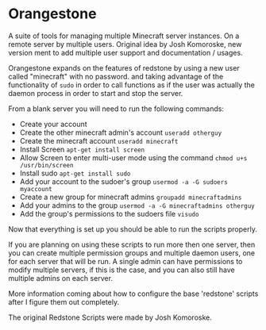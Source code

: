 Orangestone
===========

A suite of tools for managing multiple Minecraft server instances. On a remote server by multiple users. Original idea by Josh Komoroske, new version ment to add multiple user support and documentation / usages.


Orangestone expands on the features of redstone by using a new user called "minecraft" with no password. and taking advantage of the functionality of `sudo` in order to call functions as if the user was actually the daemon process in order to start and stop the server.

From a blank server you will need to run the following commands:

* Create your account
* Create the other minecraft admin's account `useradd otherguy`
* Create the minecraft account `useradd minecraft`
* Install Screen `apt-get install screen`
* Allow Screen to enter multi-user mode using the command `chmod u+s /usr/bin/screen`
* Install sudo `apt-get install sudo`
* Add your account to the sudoer's group `usermod -a -G sudoers myaccount`
* Create a new group for minecraft admins `groupadd minecraftadmins`
* Add your admins to the group `usermod -a -G minecraftadmins otherguy`
* Add the group's permissions to the sudoers file `visudo`

Now that everything is set up you should be able to run the scripts properly.

If you are planning on using these scripts to run more then one server, then you can create multiple permission groups and multiple daemon users, one for each server that will be run. A single admin can have permissions to modify multiple servers, if this is the case, and you can also still have multiple admins on each server.

More information coming about how to configure the base 'redstone' scripts after I figure them out completely.

The original Redstone Scripts were made by Josh Komoroske.
